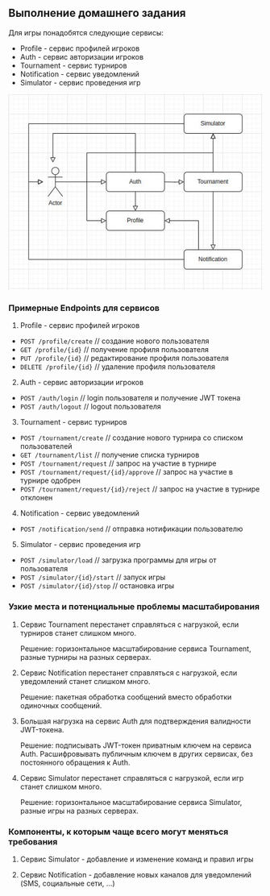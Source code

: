 ## Выполнение домашнего задания

Для игры понадобятся следующие сервисы:

- Profile - сервис профилей игроков
- Auth - сервис авторизации игроков
- Tournament - сервис турниров
- Notification - сервис уведомлений
- Simulator - сервис проведения игр

![Alt text](./pictures/hw10.jpg?raw=true "")

### Примерные Endpoints для сервисов

1) Profile - сервис профилей игроков

- `POST /profile/create`    // создание нового пользователя
- `GET /profile/{id}`       // получение профиля пользователя
- `PUT /profile/{id}`       // редактирование профиля пользователя
- `DELETE /profile/{id}`    // удаление профиля пользователя

2) Auth - сервис авторизации игроков

- `POST /auth/login`    // login пользователя и получение JWT токена
- `POST /auth/logout`   // logout пользователя

3) Tournament - сервис турниров

- `POST /tournament/create`                // создание нового турнира со списком пользователей
- `GET /tournament/list`                   // получение списка турниров
- `POST /tournament/request`               // запрос на участие в турнире
- `POST /tournament/request/{id}/approve`  // запрос на участие в турнире одобрен
- `POST /tournament/request/{id}/reject`   // запрос на участие в турнире отклонен

4) Notification - сервис уведомлений

- `POST /notification/send`     // отправка нотификации пользователю

5) Simulator - сервис проведения игр

- `POST /simulator/load`         // загрузка программы для игры от пользователя
- `POST /simulator/{id}/start`   // запуск игры
- `POST /simulator/{id}/stop`    // остановка игры


### Узкие места и потенциальные проблемы масштабирования

1) Сервис Tournament перестанет справляться с нагрузкой, если турниров станет слишком много.

   Решение: горизонтальное масштабирование сервиса Tournament, разные турниры на разных серверах.

2) Сервис Notification перестанет справляться с нагрузкой, если уведомлений станет слишком много.

   Решение: пакетная обработка сообщений вместо обработки одиночных сообщений.

3) Большая нагрузка на сервис Auth для подтверждения валидности JWT-токена.

   Решение: подписывать JWT-токен приватным ключем на сервиса Auth.
   Расшифровывать публичным ключем в других сервисах, без постоянного обращения к Auth.

4) Сервис Simulator перестанет справляться с нагрузкой, если игр станет слишком много.

   Решение: горизонтальное масштабирование сервиса Simulator, разные игры на разных серверах.

### Компоненты, к которым чаще всего могут меняться требования

1) Сервис Simulator - добавление и изменение команд и правил игры

2) Сервис Notification - добавление новых каналов для уведомлений (SMS, социальные сети, ...)
